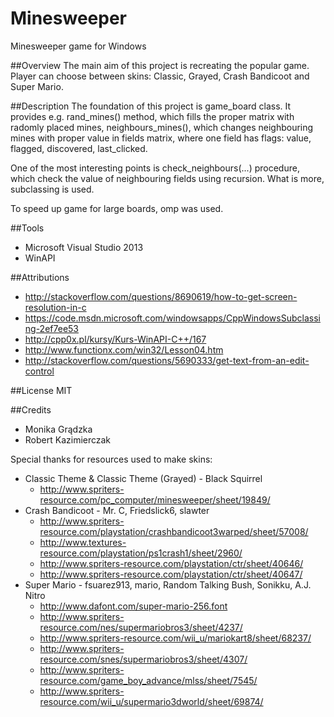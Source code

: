 # Minesweeper
Minesweeper game for Windows

##Overview
The main aim of this project is recreating the popular game. Player can choose between skins: Classic, Grayed, Crash Bandicoot and Super Mario.

##Description
The foundation of this project is game_board class. It provides e.g. rand_mines() method, which fills the proper matrix with radomly placed mines, neighbours_mines(), which changes neighbouring mines with proper value in fields matrix, where one field has flags: value, flagged, discovered, last_clicked.

One of the most interesting points is check_neighbours(...) procedure, which check the value of neighbouring fields using recursion. What is more, subclassing is used.

To speed up game for large boards, omp was used.

##Tools
- Microsoft Visual Studio 2013
- WinAPI

##Attributions
- http://stackoverflow.com/questions/8690619/how-to-get-screen-resolution-in-c
- https://code.msdn.microsoft.com/windowsapps/CppWindowsSubclassing-2ef7ee53
- http://cpp0x.pl/kursy/Kurs-WinAPI-C++/167
- http://www.functionx.com/win32/Lesson04.htm
- http://stackoverflow.com/questions/5690333/get-text-from-an-edit-control

##License
MIT

##Credits
* Monika Grądzka
* Robert Kazimierczak

Special thanks for resources used to make skins:
- Classic Theme & Classic Theme (Grayed) - Black Squirrel
  - http://www.spriters-resource.com/pc_computer/minesweeper/sheet/19849/
- Crash Bandicoot - Mr. C, Friedslick6, slawter
  - http://www.spriters-resource.com/playstation/crashbandicoot3warped/sheet/57008/
  - http://www.textures-resource.com/playstation/ps1crash1/sheet/2960/
  - http://www.spriters-resource.com/playstation/ctr/sheet/40646/
  - http://www.spriters-resource.com/playstation/ctr/sheet/40647/
- Super Mario - fsuarez913, mario, Random Talking Bush, Sonikku, A.J. Nitro
  - http://www.dafont.com/super-mario-256.font
  - http://www.spriters-resource.com/nes/supermariobros3/sheet/4237/
  - http://www.spriters-resource.com/wii_u/mariokart8/sheet/68237/
  - http://www.spriters-resource.com/snes/supermariobros3/sheet/4307/
  - http://www.spriters-resource.com/game_boy_advance/mlss/sheet/7545/
  - http://www.spriters-resource.com/wii_u/supermario3dworld/sheet/69874/
